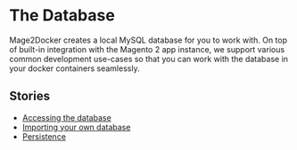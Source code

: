 # The Database

Mage2Docker creates a local MySQL database for you to work with. On top of built-in integration with the Magento 2 app instance, we support various common development use-cases so that you can work with the database in your docker containers seamlessly.

## Stories
* [Accessing the database](./access.md)
* [Importing your own database](./importing.md)
* [Persistence](./persistence.md)
